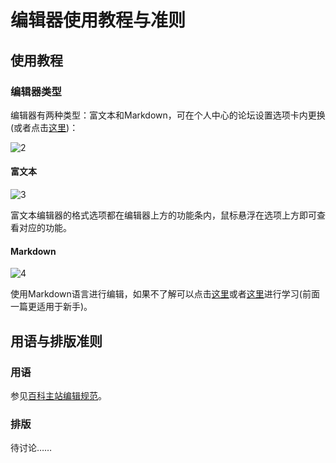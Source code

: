 # 编辑器使用教程与准则

## 使用教程

### 编辑器类型

编辑器有两种类型：富文本和Markdown，可在个人中心的论坛设置选项卡内更换(或者点击[这里](http://bbs.mcmod.cn/home.php?mod=spacecp&ac=profile&op=info))：

![2](https://cloud.githubusercontent.com/assets/5229241/14761416/6a0b0eac-0993-11e6-9bb5-d46a11a04de3.jpg)

#### 富文本

![3](https://cloud.githubusercontent.com/assets/5229241/14761414/681670be-0993-11e6-9689-89bd41e13b2e.jpg)

富文本编辑器的格式选项都在编辑器上方的功能条内，鼠标悬浮在选项上方即可查看对应的功能。

#### Markdown

![4](https://cloud.githubusercontent.com/assets/5229241/14761415/68ffb4c2-0993-11e6-9fca-8a9cd8f0a02e.jpg)

使用Markdown语言进行编辑，如果不了解可以点击[这里](http://younghz.github.io/Markdown/)或者[这里](https://coding.net/help/doc/project/markdown.html)进行学习(前面一篇更适用于新手)。

## 用语与排版准则

### 用语

参见[百科主站编辑规范](https://bbs.mcmod.cn/thread-646-1-1.html)。

### 排版

待讨论……
